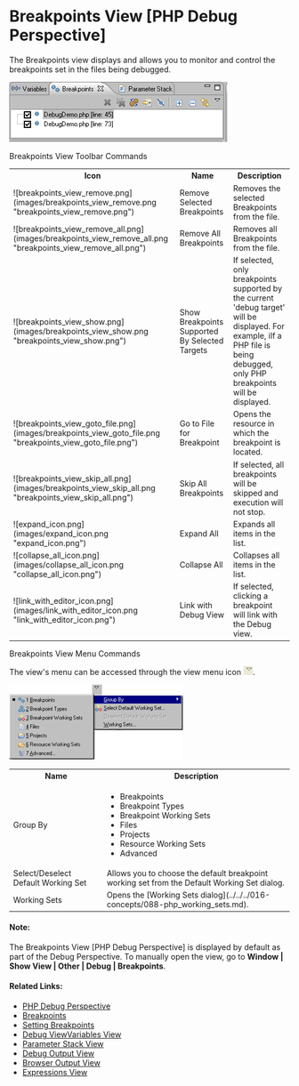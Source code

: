 # Breakpoints View [PHP Debug Perspective]

<!--context:breakpoints_view-->

The Breakpoints view displays and allows you to monitor and control the breakpoints set in the files being debugged.

![Breakpoints View](images/breakpoints_view.png "Breakpoints View")

Breakpoints View Toolbar Commands

<table>
<tr><th>Icon</th>
<th>Name</th>
<th>Description</th></tr>

<tr><td>![breakpoints_view_remove.png](images/breakpoints_view_remove.png "breakpoints_view_remove.png")</td>
<td>Remove Selected Breakpoints</td>
<td>Removes the selected Breakpoints from the file.</td></tr>

<tr><td>![breakpoints_view_remove_all.png](images/breakpoints_view_remove_all.png "breakpoints_view_remove_all.png")</td>
<td>Remove All Breakpoints</td>
<td>Removes all Breakpoints from the file.</td></tr>

<tr><td>![breakpoints_view_show.png](images/breakpoints_view_show.png "breakpoints_view_show.png")</td>
<td>Show Breakpoints Supported By Selected Targets</td>
<td>If selected, only breakpoints supported by the current 'debug target' will be displayed. For example, iIf a PHP file is being debugged, only PHP breakpoints will be displayed.</td></tr>

<tr><td>![breakpoints_view_goto_file.png](images/breakpoints_view_goto_file.png "breakpoints_view_goto_file.png")</td>
<td>Go to File for Breakpoint</td>
<td>Opens the resource in which the breakpoint is located.</td></tr>

<tr><td>![breakpoints_view_skip_all.png](images/breakpoints_view_skip_all.png "breakpoints_view_skip_all.png")</td>
<td>Skip All Breakpoints</td>
<td>If selected, all breakpoints will be skipped and execution will not stop.</td></tr>

<tr><td>![expand_icon.png](images/expand_icon.png "expand_icon.png")</td>
<td>Expand All</td>
<td>Expands all items in the list.</td></tr>

<tr><td>![collapse_all_icon.png](images/collapse_all_icon.png "collapse_all_icon.png")</td>
<td>Collapse All</td>
<td>Collapses all items in the list.</td></tr>

<tr><td>![link_with_editor_icon.png](images/link_with_editor_icon.png "link_with_editor_icon.png")</td>
<td>Link with Debug View</td>
<td>If selected, clicking a breakpoint will link with the Debug view.</td></tr>
</table>

Breakpoints View Menu Commands

The view's menu can be accessed through the view menu icon ![menu_icon.png](images/menu_icon.png "menu_icon.png").

![breakpoints_view_menu.png](images/breakpoints_view_menu.png "breakpoints_view_menu.png")

<table>
<tr><th>Name</th>
<th>Description</th></tr>

<tr><td>Group By</td>
<td>
<ul>
 <li>Breakpoints</li>
 <li>Breakpoint Types</li>
 <li>Breakpoint Working Sets</li>
 <li>Files</li>
 <li>Projects</li>
 <li>Resource Working Sets</li>
 <li>Advanced</li>
</ul>
</td></tr>

<tr><td>Select/Deselect Default Working Set</td>
<td>Allows you to choose the default breakpoint working set from the Default Working Set dialog.</td></tr>

<tr><td>Working Sets</td>
<td>Opens the [Working Sets dialog](../../../016-concepts/088-php_working_sets.md).</td></tr>
</table>

#### Note:

The Breakpoints View [PHP Debug Perspective] is displayed by default as part of the Debug Perspective. To manually open the view, go to **Window | Show View | Other | Debug | Breakpoints**.

<!--links-start-->

#### Related Links:

 * [PHP Debug Perspective](000-index.md)
 * [Breakpoints](../../../016-concepts/136-breakpoints.md)
 * [Setting Breakpoints](../../../024-tasks/152-debugging/008-setting_breakpoints.md)
 * [Debug View](008-debug_view.md)[Variables View](016-variables_view.md)
 * [Parameter Stack View](032-parameter_stack.md)
 * [Debug Output View](048-debug_output_view.md)
 * [Browser Output View](056-browser_output_view.md)
 * [Expressions View](040-expressions_view.md)

<!--links-end-->
